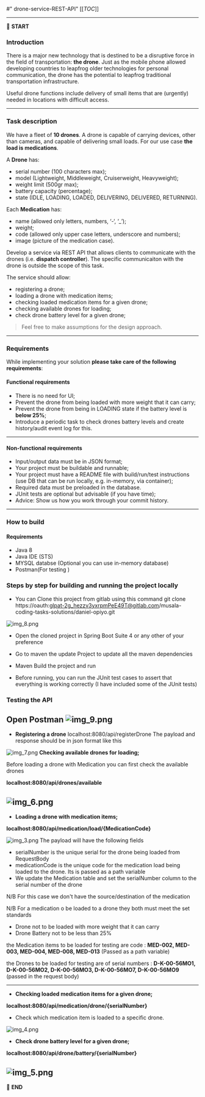 #" drone-service-REST-API" 
[[_TOC_]]

---

:scroll: **START**


### Introduction

There is a major new technology that is destined to be a disruptive force in the field of transportation: **the drone**. Just as the mobile phone allowed developing countries to leapfrog older technologies for personal communication, the drone has the potential to leapfrog traditional transportation infrastructure.

Useful drone functions include delivery of small items that are (urgently) needed in locations with difficult access.

---

### Task description

We have a fleet of **10 drones**. A drone is capable of carrying devices, other than cameras, and capable of delivering small loads. For our use case **the load is medications**.

A **Drone** has:
- serial number (100 characters max);
- model (Lightweight, Middleweight, Cruiserweight, Heavyweight);
- weight limit (500gr max);
- battery capacity (percentage);
- state (IDLE, LOADING, LOADED, DELIVERING, DELIVERED, RETURNING).

Each **Medication** has: 
- name (allowed only letters, numbers, ‘-‘, ‘_’);
- weight;
- code (allowed only upper case letters, underscore and numbers);
- image (picture of the medication case).

Develop a service via REST API that allows clients to communicate with the drones (i.e. **dispatch controller**). The specific communicaiton with the drone is outside the scope of this task. 

The service should allow:
- registering a drone;
- loading a drone with medication items;
- checking loaded medication items for a given drone; 
- checking available drones for loading;
- check drone battery level for a given drone;

> Feel free to make assumptions for the design approach. 

---

### Requirements

While implementing your solution **please take care of the following requirements**: 

#### Functional requirements

- There is no need for UI;
- Prevent the drone from being loaded with more weight that it can carry;
- Prevent the drone from being in LOADING state if the battery level is **below 25%**;
- Introduce a periodic task to check drones battery levels and create history/audit event log for this.

---

#### Non-functional requirements

- Input/output data must be in JSON format;
- Your project must be buildable and runnable;
- Your project must have a README file with build/run/test instructions (use DB that can be run locally, e.g. in-memory, via container);
- Required data must be preloaded in the database.
- JUnit tests are optional but advisable (if you have time);
- Advice: Show us how you work through your commit history.

---

### How to build

#### Requirements

- Java 8
- Java IDE (STS)
- MYSQL databse (Optional you can use in-memory database)
- Postman(For testing ) 

### Steps by step for building and running the project locally

- You can Clone this project from gitlab using this command git clone https://oauth:glpat-2g_hezzv3yxrpmPeE49T@gitlab.com/musala-coding-tasks-solutions/daniel-opiyo.git

![img_8.png](img_8.png)
- Open the cloned project in Spring Boot Suite 4 or any other  of your preference

- Go to maven the update Project to update all the maven dependencies

- Maven Build the project and run

- Before running, you can run the JUnit test cases to assert that everything is working correctly (I have included some of the JUnit tests)

### Testing the API
Open Postman
![img_9.png](img_9.png)
----

- **Registering a drone** localhost:8080/api/registerDrone
The payload and response should be in json format like this

![img_7.png](img_7.png)
**Checking available drones for loading;**


Before loading a drone with Medication you can first check the available drones

**localhost:8080/api/drones/available**

![img_6.png](img_6.png)
---

- **Loading a drone with medication items;**

**localhost:8080/api/medication/load/{MedicationCode}**

![img_3.png](img_3.png)
The payload will have the following fields

- serialNumber is the unique serial for the drone being loaded from RequestBody
- medicationCode is the unique code for the medication load being loaded to the drone. Its is passed as a path variable
- We update the Medication table and set the serialNumber column to the serial number of the drone

N/B For this case we don't have the source/destination of the medication

N/B For a medication o be loaded to a drone they both must meet the set standards
- Drone not to be loaded with more weight that it can carry
- Drone Battery not to be less than 25%

the Medication items to be loaded for testing are code : **MED-002, MED-003, MED-004, MED-008, MED-013** (Passed as a path variable)

the Drones to be loaded for testing are of serial numbers : **D-K-00-56MO1, D-K-00-56MO2, D-K-00-56MO3, D-K-00-56MO7, D-K-00-56MO9**  (passed in the request body)


---
- **Checking loaded medication items for a given drone;**

**localhost:8080/api/medication/drone/{serialNumber}**

- Check which medication item is loaded to a specific drone.

![img_4.png](img_4.png)

- **Check drone battery level for a given drone;**

**localhost:8080/api/drone/battery/{serialNumber}**

![img_5.png](img_5.png)
---
:scroll: **END** 

